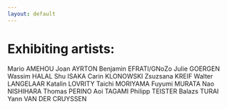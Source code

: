 ```yaml
---
layout: default
---
```


# Exhibiting artists:

Mario AMEHOU
Joan AYRTON
Benjamin EFRATI/GNoZo
Julie GOERGEN
Wassim HALAL
Shu ISAKA
Carin KLONOWSKI
Zsuzsana KREIF
Walter LANGELAAR
Katalin LOVRITY
Taichi MORIYAMA
Fuyumi MURATA
Nao NISHIHARA
Thomas PERINO
Aoi TAGAMI
Philipp TEISTER
Balazs TURAI
Yann VAN DER CRUYSSEN
